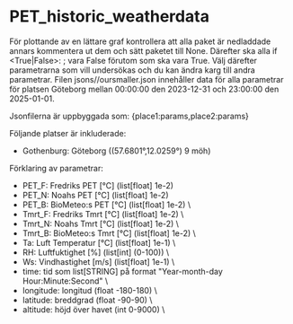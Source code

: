 # PET_historic_weatherdata
För plottande av en lättare graf kontrollera att alla paket är nedladdade annars kommentera ut dem och sätt paketet till None. 
Därefter ska alla if <True|False>: <something>; vara False förutom <whattoplot> som ska vara True.
Välj därefter parametrarna som vill undersökas och du kan ändra karg till andra parametrar.
Filen jsons//oursmaller.json innehåller data för alla parametrar för platsen Göteborg mellan 00:00:00 den 2023-12-31 och 23:00:00 den 2025-01-01.

Jsonfilerna är uppbyggada som: {place1:params,place2:params}

Följande platser är inkluderade: 
- Gothenburg: Göteborg ((57.6801°,12.0259°) 9 möh)

Förklaring av parametrar: 
- PET_F: Fredriks PET     [°C] (list[float] 1e-2) 
- PET_N: Noahs PET        [°C] (list[float] 1e-2) 
- PET_B: BioMeteo:s PET   [°C] (list[float] 1e-2) \
- Tmrt_F: Fredriks Tmrt   [°C] (list[float] 1e-2) \
- Tmrt_N: Noahs Tmrt      [°C] (list[float] 1e-2) \
- Tmrt_B: BioMeteo:s Tmrt [°C] (list[float] 1e-2) \
- Ta: Luft Temperatur [°C] (list[float] 1e-1) \
- RH: Luftfuktighet [%]    (list[int] (0-100)) \
- Ws: Vindhastighet [m/s]  (list[float] 1e-1) \
- time: tid som list[STRING] på format "Year-month-day Hour:Minute:Second" \
- longitude: longitud (float -180-180) \
- latitude: breddgrad (float -90-90) \
- altitude: höjd över havet (int 0-9000) \
